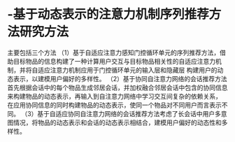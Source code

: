 # -基于动态表示的注意力机制序列推荐方法研究方法
主要包括三个方法
（1）基于自适应注意力感知门控循环单元的序列推荐方法，借助目标物品的信息构建了一种计算用户交互与目标物品相关性的自适应注意力机制，并将自适应注意力机制应用于门控循环单元的输入层和隐藏层
构建用户的动态表示，以建模用户偏好的多样性。
（2）基于协同自注意力网络的会话推荐方法首先根据会话中的每个物品生成邻居会话，并加权融合邻居会话中包含的协同信息来构建物品的动态表示，再输入到自注意力网络中学习交互间复杂的依赖关系，
在应用协同信息的同时构建物品的动态表示，使同一个物品对不同用户而言表示不同。
（3）基于自适应协同自注意力网络的会话推荐方法考虑了长会话中用户多意图情况，将物品的动态表示和会话的动态表示相结合，建模用户偏好的动态性和多样性。
